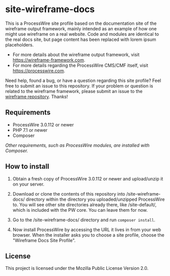 # site-wireframe-docs

This is a ProcessWire site profile based on the documentation site of the wireframe output framework,
mainly intended as an example of how one might use wireframe on a real website. Code and modules are
identical to the real docs site, but page content has been replaced with lorem ipsum placeholders.

* For more details about the wireframe output framework, visit https://wireframe-framework.com.
* For more details regarding the ProcessWire CMS/CMF itself, visit https://processwire.com.

Need help, found a bug, or have a question regarding this site profile? Feel free to submit an issue
to this repository. If your problem or question is related to the wireframe framework, please submit
an issue to the [wireframe repository](https://github.com/teppokoivula/wireframe). Thanks!

## Requirements

- ProcessWire 3.0.112 or newer
- PHP 7.1 or newer
- Composer

*Other requirements, such as ProcessWire modules, are installed with Composer.*

## How to install

1. Obtain a fresh copy of ProcessWire 3.0.112 or newer and upload/unzip it on your server.

2. Download or clone the contents of this repository into /site-wireframe-docs/ directory
   within the directory you uploaded/unzipped ProcessWire to. You will see other site
   directories already there, like /site-default/, which is included with the PW core.
   You can leave them for now.

3. Go to the /site-wireframe-docs/ directory and run `composer install`.

4. Now install ProcessWire by accessing the URL it lives in from your web browser. When
   the installer asks you to choose a site profile, choose the "Wireframe Docs Site Profile".

## License

This project is licensed under the Mozilla Public License Version 2.0.